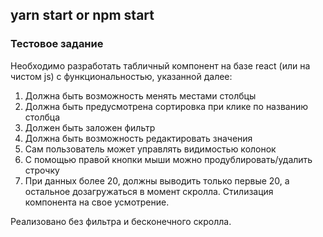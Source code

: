 ## yarn start or npm start

### Тестовое задание
Необходимо разработать табличный компонент на базе react (или на чистом js) с функциональностью, указанной далее:

1. Должна быть возможность менять местами столбцы
2. Должна быть предусмотрена сортировка при клике по названию столбца
3. Должен быть заложен фильтр
4. Должна быть возможность редактировать значения
5. Сам пользователь может управлять видимостью колонок
6. С помощью правой кнопки мыши можно продублировать/удалить строчку
7. При данных более 20, должны выводить только первые 20, а остальное дозагружаться в момент скролла.
Стилизация компонента на свое усмотрение.

Реализовано без фильтра и бесконечного скролла.
